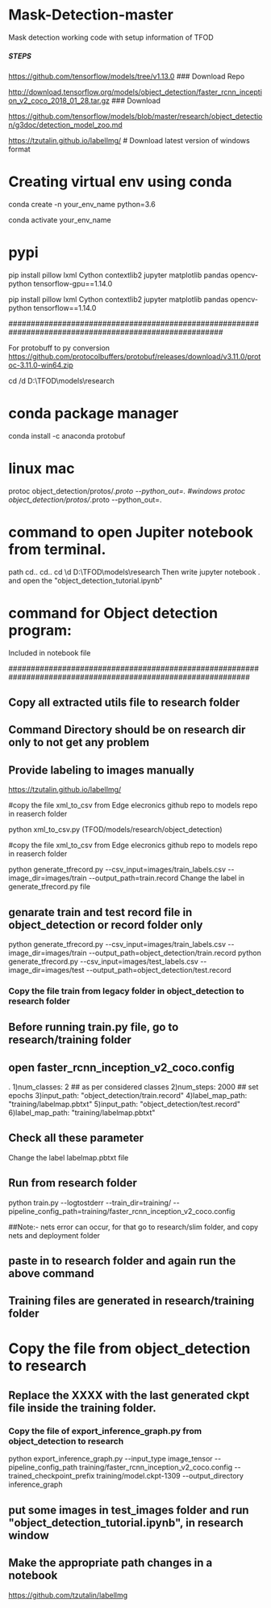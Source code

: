 # Mask-Detection-master
Mask detection working code with setup information of TFOD 

##### STEPS ################
https://github.com/tensorflow/models/tree/v1.13.0  ###  Download Repo

http://download.tensorflow.org/models/object_detection/faster_rcnn_inception_v2_coco_2018_01_28.tar.gz ### Download

https://github.com/tensorflow/models/blob/master/research/object_detection/g3doc/detection_model_zoo.md

https://tzutalin.github.io/labelImg/  # Download latest version of windows format


# Creating virtual env using conda
conda create -n your_env_name python=3.6

conda activate your_env_name

# pypi 
pip install pillow lxml Cython contextlib2 jupyter matplotlib pandas opencv-python tensorflow-gpu==1.14.0

pip install pillow lxml Cython contextlib2 jupyter matplotlib pandas opencv-python tensorflow==1.14.0

########################################################################################################

For protobuff to py conversion
https://github.com/protocolbuffers/protobuf/releases/download/v3.11.0/protoc-3.11.0-win64.zip

cd /d D:\TFOD\models\research

# conda package manager
conda install -c anaconda protobuf

# linux mac
protoc object_detection/protos/*.proto --python_out=.
#windows
protoc object_detection/protos/*.proto --python_out=.

# command to open Jupiter notebook from terminal.
path 
cd..
cd..
cd \d D:\TFOD\models\research
Then write
jupyter notebook
.
and open the "object_detection_tutorial.ipynb"

# command for Object detection program:

Included in notebook file

##############################################################################################################
## Copy all extracted utils file to research folder
## Command Directory should be on research dir only to not get any problem

## Provide labeling to images manually
https://tzutalin.github.io/labelImg/

#copy the file xml_to_csv from Edge elecronics github repo to models repo in reaserch folder

python xml_to_csv.py (TFOD/models/research/object_detection)

#copy the file xml_to_csv from Edge elecronics github repo to models repo in reaserch folder

python generate_tfrecord.py --csv_input=images/train_labels.csv --image_dir=images/train --output_path=train.record
Change the label in generate_tfrecord.py file

## genarate train and test record file in object_detection or record folder only
python generate_tfrecord.py --csv_input=images/train_labels.csv --image_dir=images/train --output_path=object_detection/train.record
python generate_tfrecord.py --csv_input=images/test_labels.csv --image_dir=images/test --output_path=object_detection/test.record


### Copy the file train from legacy folder in object_detection to research folder

## Before running train.py file, go to research/training folder
## open faster_rcnn_inception_v2_coco.config
.
1)num_classes: 2 ## as per considered classes
2)num_steps: 2000 ## set epochs
3)input_path: "object_detection/train.record"
4)label_map_path: "training/labelmap.pbtxt"
5)input_path: "object_detection/test.record"
6)label_map_path: "training/labelmap.pbtxt"
## Check all these parameter 
Change the label labelmap.pbtxt file

## Run from research folder
python train.py --logtostderr --train_dir=training/ --pipeline_config_path=training/faster_rcnn_inception_v2_coco.config

##Note:- nets error can occur, for that go to research/slim folder, and copy nets and deployment folder
## paste in to research folder and again run the above command 

## Training files are generated in research/training folder

# Copy the file from object_detection to research
## Replace the XXXX with the last generated ckpt file inside the training folder.

### Copy the file of export_inference_graph.py from object_detection to research

python export_inference_graph.py --input_type image_tensor --pipeline_config_path training/faster_rcnn_inception_v2_coco.config --trained_checkpoint_prefix training/model.ckpt-1309 --output_directory inference_graph

## put some images in test_images folder and run "object_detection_tutorial.ipynb", in research window
## Make the appropriate path changes in a notebook

https://github.com/tzutalin/labelImg
